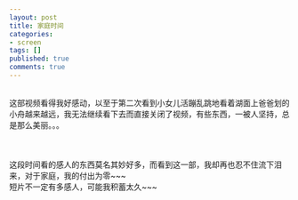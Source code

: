 ```yaml
---
layout: post
title: 家庭时间
categories:
- screen
tags: []
published: true
comments: true
---
```

<p>&nbsp;<br />这部视频看得我好感动，以至于第二次看到小女儿活蹦乱跳地看着湖面上爸爸划的小舟越来越远，我无法继续看下去而直接关闭了视频，有些东西，一被人坚持，总是那么美丽。。。<br /><br /><br />&nbsp;<br />这段时间看的感人的东西莫名其妙好多，而看到这一部，我却再也忍不住流下泪来，对于家庭，我的付出为零~~~<br />短片不一定有多感人，可能我积蓄太久~~~<br /></p>
